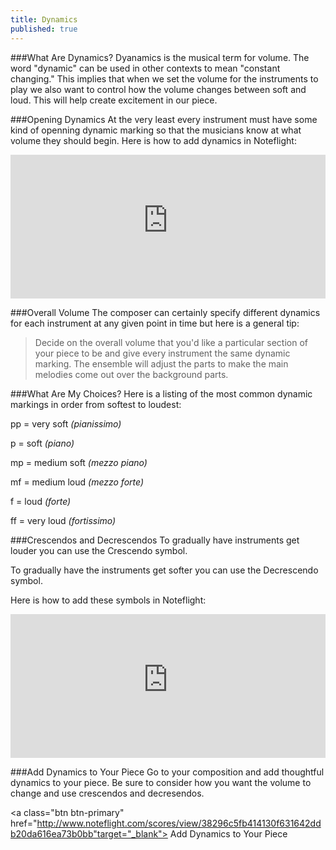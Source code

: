 ```yaml
---
title: Dynamics
published: true
---
```



###What Are Dynamics?
Dyanamics is the musical term for volume. The word "dynamic" can be used in other contexts to mean "constant changing."  This implies that when we set the volume for the instruments to play we also want to control how the volume changes between soft and loud. This will help create excitement in our piece. 


###Opening Dynamics
At the very least every instrument must have some kind of openning dynamic marking so that the musicians know at what volume they should begin. Here is how to add dynamics in Noteflight:


<iframe width="100%" height="230" src="https://dl.dropboxusercontent.com/u/12899352/Gifs/dynamicsDemo2.gif" frameborder="0"></iframe>


###Overall Volume
The composer can certainly specify different dynamics for each instrument at any given point in time but here is a general tip:
>Decide on the overall volume that you'd like a particular section of your piece to be and give every instrument the same dynamic marking. The ensemble will adjust the parts to make the main melodies come out over the background parts. 


###What Are My Choices?
Here is a listing of the most common dynamic markings in order from softest to loudest:

pp = very soft *(pianissimo)*

p = soft *(piano)*

mp = medium soft *(mezzo piano)*

mf = medium loud *(mezzo forte)*

f = loud *(forte)*

ff = very loud *(fortissimo)*


###Crescendos and Decrescendos
To gradually have instruments get louder you can use the Crescendo symbol.


To gradually have the instruments get softer you can use the Decrescendo symbol. 


Here is how to add these symbols in Noteflight:

<iframe width="100%" height="230" src="https://dl.dropboxusercontent.com/u/12899352/Gifs/crescendoDemo.gif" frameborder="0"></iframe>


###Add Dynamics to Your Piece
Go to your composition and add thoughtful dynamics to your piece.  Be sure to consider how you want the volume to change and use crescendos and decresendos. 

<a class="btn btn-primary" href="http://www.noteflight.com/scores/view/38296c5fb414130f631642ddb20da616ea73b0bb"target="_blank"><i class="fa fa-music"></i> Add Dynamics to Your Piece</a>





